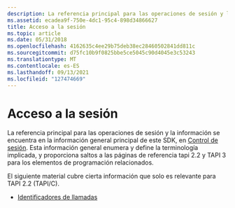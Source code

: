 ```yaml
---
description: La referencia principal para las operaciones de sesión y la información se encuentra en la información general principal de este SDK, en Control de sesión.
ms.assetid: ecadea9f-750e-4dc1-95c4-898d34866627
title: Acceso a la sesión
ms.topic: article
ms.date: 05/31/2018
ms.openlocfilehash: 4162635c4ee29b75deb38ec28460502841dd811c
ms.sourcegitcommit: d75fc10b9f0825bbe5ce5045c90d4045e3c53243
ms.translationtype: MT
ms.contentlocale: es-ES
ms.lasthandoff: 09/13/2021
ms.locfileid: "127474669"
---
```

# <a name="session-access"></a>Acceso a la sesión

La referencia principal para las operaciones de sesión y la información se encuentra en la información general principal de este SDK, en [Control de sesión](./session-control.md). Esta información general enumera y define la terminología implicada, y proporciona saltos a las páginas de referencia tapi 2.2 y TAPI 3 para los elementos de programación relacionados.

El siguiente material cubre cierta información que solo es relevante para TAPI 2.2 (TAPI/C).

-   [Identificadores de llamadas](call-handles.md)

 

 
